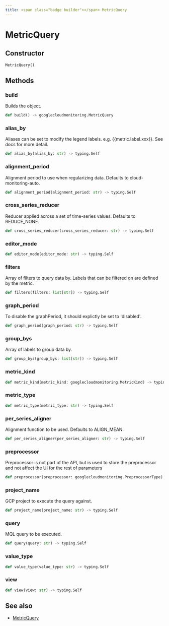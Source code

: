 ```yaml
---
title: <span class="badge builder"></span> MetricQuery
---
```

# <span class="badge builder"></span> MetricQuery

## Constructor

```python
MetricQuery()
```
## Methods

### <span class="badge object-method"></span> build

Builds the object.

```python
def build() -> googlecloudmonitoring.MetricQuery
```

### <span class="badge object-method"></span> alias_by

Aliases can be set to modify the legend labels. e.g. {{metric.label.xxx}}. See docs for more detail.

```python
def alias_by(alias_by: str) -> typing.Self
```

### <span class="badge object-method"></span> alignment_period

Alignment period to use when regularizing data. Defaults to cloud-monitoring-auto.

```python
def alignment_period(alignment_period: str) -> typing.Self
```

### <span class="badge object-method"></span> cross_series_reducer

Reducer applied across a set of time-series values. Defaults to REDUCE_NONE.

```python
def cross_series_reducer(cross_series_reducer: str) -> typing.Self
```

### <span class="badge object-method"></span> editor_mode

```python
def editor_mode(editor_mode: str) -> typing.Self
```

### <span class="badge object-method"></span> filters

Array of filters to query data by. Labels that can be filtered on are defined by the metric.

```python
def filters(filters: list[str]) -> typing.Self
```

### <span class="badge object-method"></span> graph_period

To disable the graphPeriod, it should explictly be set to 'disabled'.

```python
def graph_period(graph_period: str) -> typing.Self
```

### <span class="badge object-method"></span> group_bys

Array of labels to group data by.

```python
def group_bys(group_bys: list[str]) -> typing.Self
```

### <span class="badge object-method"></span> metric_kind

```python
def metric_kind(metric_kind: googlecloudmonitoring.MetricKind) -> typing.Self
```

### <span class="badge object-method"></span> metric_type

```python
def metric_type(metric_type: str) -> typing.Self
```

### <span class="badge object-method"></span> per_series_aligner

Alignment function to be used. Defaults to ALIGN_MEAN.

```python
def per_series_aligner(per_series_aligner: str) -> typing.Self
```

### <span class="badge object-method"></span> preprocessor

Preprocessor is not part of the API, but is used to store the preprocessor and not affect the UI for the rest of parameters

```python
def preprocessor(preprocessor: googlecloudmonitoring.PreprocessorType) -> typing.Self
```

### <span class="badge object-method"></span> project_name

GCP project to execute the query against.

```python
def project_name(project_name: str) -> typing.Self
```

### <span class="badge object-method"></span> query

MQL query to be executed.

```python
def query(query: str) -> typing.Self
```

### <span class="badge object-method"></span> value_type

```python
def value_type(value_type: str) -> typing.Self
```

### <span class="badge object-method"></span> view

```python
def view(view: str) -> typing.Self
```

## See also

 * <span class="badge object-type-class"></span> [MetricQuery](./object-MetricQuery.md)
